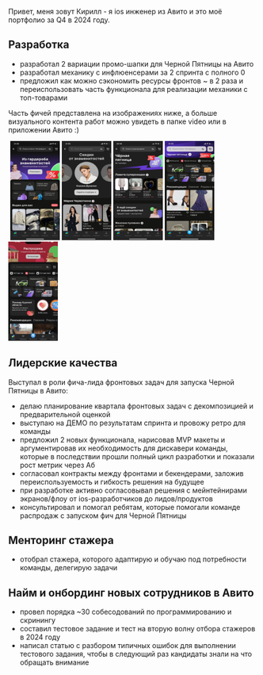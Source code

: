 Привет, меня зовут Кирилл - я ios инженер из Авито и это моё портфолио за Q4 в 2024 году. 

## Разработка
- разработал 2 вариации промо-шапки для Черной Пятницы на Авито
- разработал механику с инфлюенсерами за 2 спринта с полного 0
- предложил как можно сэкономить ресурсы фронтов ~ в 2 раза и переиспользовать часть функционала для реализации механики с топ-товарами

 Часть фичей представлена на изображениях ниже, а больше визуального контента работ можно увидеть в папке video или в приложении Авито :)

![]()
<img src="https://github.com/Kiryakor/avitoPortfolio/blob/main/photo/2024-11-27%2021.05.58.jpg" width="100" height="200" />
<img src="https://github.com/Kiryakor/avitoPortfolio/blob/main/photo/photo_2024-11-27%2021.06.02.jpeg" width="100" height="200" />
<img src="https://github.com/Kiryakor/avitoPortfolio/blob/main/photo/photo_2024-11-27%2020.50.59.jpeg" width="100" height="200" />
<img src="https://github.com/Kiryakor/avitoPortfolio/blob/main/photo/photo_2024-11-27%2021.06.05.jpeg" width="100" height="200" />
<img src="https://github.com/Kiryakor/avitoPortfolio/blob/main/photo/%D0%A1%D0%BD%D0%B8%D0%BC%D0%BE%D0%BA%20%D1%8D%D0%BA%D1%80%D0%B0%D0%BD%D0%B0%202024-11-27%20%D0%B2%2021.07.48.png" width="100" height="200" />

## Лидерские качества
Выступал в роли фича-лида фронтовых задач для запуска Черной Пятницы в Авито:
- делаю планирование квартала фронтовых задач с декомпозицией и предварительной оценкой
- выступаю на ДЕМО по результатам спринта и провожу ретро для команды 
- предложил 2 новых функционала, нарисовав MVP макеты и аргументировав их необходимость для дискавери команды, которые в последствии прошли полный цикл разработки и показали рост метрик через Аб 
- согласовал контракты между фронтами и бекендерами, заложив переиспользуемость и гибкость решения на будущее
- при разработке активно согласовывал решения с мейнтейнирами экранов/флоу от ios-разработчиков до лидов/продуктов
- консультировал и помогал ребятам, которые помогали команде распродаж с запуском фич для Черной Пятницы

## Менторинг стажера
- отобрал стажера, которого адаптирую и обучаю под потребности команды, делегирую задачи

## Найм и онбординг новых сотрудников в Авито 
- провел порядка ~30 собесодований по программированию и скринингу
- составил тестовое задание и тест на вторую волну отбора стажеров в 2024 году
- написал статью с разбором типичных ошибок для выполнении тестового задания, чтобы в следующий раз кандидаты знали на что обращать внимание
